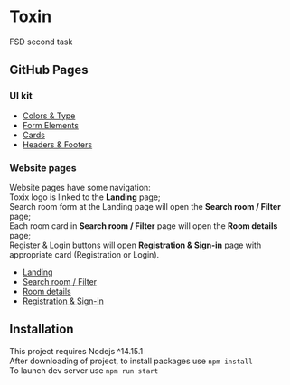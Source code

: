 # Toxin
 FSD second task

## GitHub Pages

### UI kit
+ [Colors & Type](https://virss1.github.io/hotel-pages-and-uikit/assets/pages/colors-and-type.html)
+ [Form Elements](https://virss1.github.io/hotel-pages-and-uikit/assets/pages/form-elements.html)
+ [Cards](https://virss1.github.io/hotel-pages-and-uikit/assets/pages/cards.html)
+ [Headers & Footers](https://virss1.github.io/hotel-pages-and-uikit/assets/pages/headers-and-footers.html)

### Website pages
Website pages have some navigation:  
Toxix logo is linked to the __Landing__ page;  
Search room form at the Landing page will open the __Search room / Filter__ page;  
Each room card in __Search room / Filter__ page will open the __Room details__ page;  
Register & Login buttons will open __Registration & Sign-in__ page with appropriate card (Registration or Login).  
+ [Landing](https://virss1.github.io/hotel-pages-and-uikit/assets/pages/landing.html)
+ [Search room / Filter](https://virss1.github.io/hotel-pages-and-uikit/assets/pages/search-room.html)
+ [Room details](https://virss1.github.io/hotel-pages-and-uikit/assets/pages/room-details.html)
+ [Registration & Sign-in](https://virss1.github.io/hotel-pages-and-uikit/assets/pages/registration-and-sign-in.html)


## Installation
This project requires Nodejs ^14.15.1  
After downloading of project, to install packages use `npm install`  
To launch dev server use `npm run start`
